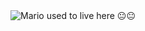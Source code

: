 
<img src ="https://media.tenor.com/YaTahtedGloAAAAC/mario-pipe.gif" alt="Mario used to live here  😐😐"/>
